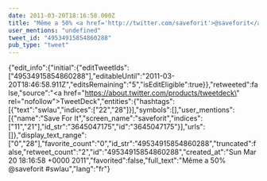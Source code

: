 ```yaml
---
date: 2011-03-20T18:16:58.000Z
title: "Même a 50% <a href='http://twitter.com/saveforit'>@saveforit</a> #swlau″"
user_mentions: "undefined"
tweet_id: "49534915854860288"
pub_type: "tweet"
---
```

{"edit_info":{"initial":{"editTweetIds":["49534915854860288"],"editableUntil":"2011-03-20T18:46:58.911Z","editsRemaining":"5","isEditEligible":true}},"retweeted":false,"source":"<a href=\"https://about.twitter.com/products/tweetdeck\" rel=\"nofollow\">TweetDeck</a>","entities":{"hashtags":[{"text":"swlau","indices":["22","28"]}],"symbols":[],"user_mentions":[{"name":"Save For It","screen_name":"saveforit","indices":["11","21"],"id_str":"3645047175","id":"3645047175"}],"urls":[]},"display_text_range":["0","28"],"favorite_count":"0","id_str":"49534915854860288","truncated":false,"retweet_count":"2","id":"49534915854860288","created_at":"Sun Mar 20 18:16:58 +0000 2011","favorited":false,"full_text":"Même a 50% @saveforit #swlau","lang":"fr"}
